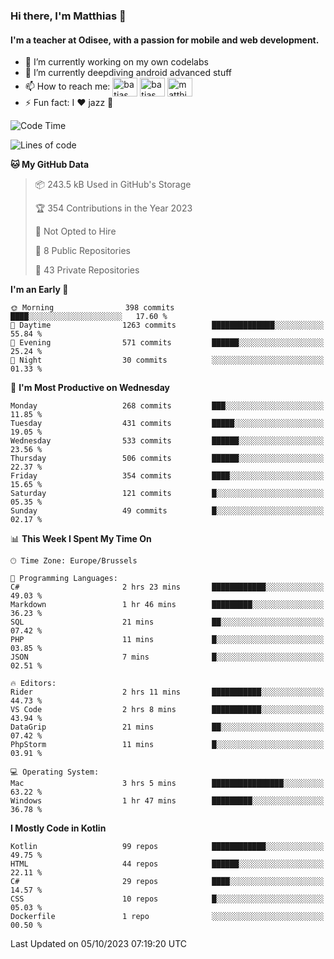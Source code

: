 ### Hi there, I'm Matthias 👋

#### I'm a teacher at Odisee, with a passion for mobile and web development.

- 🔭 I’m currently working on my own codelabs
- 🌱 I’m currently deepdiving android advanced stuff
- 📫 How to reach me: <a href="https://dev.to/batjas" target="_blank"><img align="center" src="https://raw.githubusercontent.com/rahuldkjain/github-profile-readme-generator/master/src/images/icons/Social/devto.svg" alt="batjas" height="30" width="40" /></a>
<a href="https://twitter.com/batjas" target="_blank"><img align="center" src="https://raw.githubusercontent.com/rahuldkjain/github-profile-readme-generator/master/src/images/icons/Social/twitter.svg" alt="batjas" height="30" width="40" /></a>
<a href="https://linkedin.com/in/matthiasdruwé" target="_blank"><img align="center" src="https://raw.githubusercontent.com/rahuldkjain/github-profile-readme-generator/master/src/images/icons/Social/linked-in-alt.svg" alt="matthiasdruwé" height="30" width="40" /></a>
- ⚡ Fun fact: I ❤ jazz 🎷


<!--START_SECTION:waka-->
![Code Time](http://img.shields.io/badge/Code%20Time-855%20hrs%2043%20mins-blue)

![Lines of code](https://img.shields.io/badge/From%20Hello%20World%20I%27ve%20Written-2.3%20million%20lines%20of%20code-blue)

**🐱 My GitHub Data** 

> 📦 243.5 kB Used in GitHub's Storage 
 > 
> 🏆 354 Contributions in the Year 2023
 > 
> 🚫 Not Opted to Hire
 > 
> 📜 8 Public Repositories 
 > 
> 🔑 43 Private Repositories 
 > 
**I'm an Early 🐤** 

```text
🌞 Morning                398 commits         ████░░░░░░░░░░░░░░░░░░░░░   17.60 % 
🌆 Daytime                1263 commits        ██████████████░░░░░░░░░░░   55.84 % 
🌃 Evening                571 commits         ██████░░░░░░░░░░░░░░░░░░░   25.24 % 
🌙 Night                  30 commits          ░░░░░░░░░░░░░░░░░░░░░░░░░   01.33 % 
```
📅 **I'm Most Productive on Wednesday** 

```text
Monday                   268 commits         ███░░░░░░░░░░░░░░░░░░░░░░   11.85 % 
Tuesday                  431 commits         █████░░░░░░░░░░░░░░░░░░░░   19.05 % 
Wednesday                533 commits         ██████░░░░░░░░░░░░░░░░░░░   23.56 % 
Thursday                 506 commits         ██████░░░░░░░░░░░░░░░░░░░   22.37 % 
Friday                   354 commits         ████░░░░░░░░░░░░░░░░░░░░░   15.65 % 
Saturday                 121 commits         █░░░░░░░░░░░░░░░░░░░░░░░░   05.35 % 
Sunday                   49 commits          █░░░░░░░░░░░░░░░░░░░░░░░░   02.17 % 
```


📊 **This Week I Spent My Time On** 

```text
🕑︎ Time Zone: Europe/Brussels

💬 Programming Languages: 
C#                       2 hrs 23 mins       ████████████░░░░░░░░░░░░░   49.03 % 
Markdown                 1 hr 46 mins        █████████░░░░░░░░░░░░░░░░   36.23 % 
SQL                      21 mins             ██░░░░░░░░░░░░░░░░░░░░░░░   07.42 % 
PHP                      11 mins             █░░░░░░░░░░░░░░░░░░░░░░░░   03.85 % 
JSON                     7 mins              █░░░░░░░░░░░░░░░░░░░░░░░░   02.51 % 

🔥 Editors: 
Rider                    2 hrs 11 mins       ███████████░░░░░░░░░░░░░░   44.73 % 
VS Code                  2 hrs 8 mins        ███████████░░░░░░░░░░░░░░   43.94 % 
DataGrip                 21 mins             ██░░░░░░░░░░░░░░░░░░░░░░░   07.42 % 
PhpStorm                 11 mins             █░░░░░░░░░░░░░░░░░░░░░░░░   03.91 % 

💻 Operating System: 
Mac                      3 hrs 5 mins        ████████████████░░░░░░░░░   63.22 % 
Windows                  1 hr 47 mins        █████████░░░░░░░░░░░░░░░░   36.78 % 
```

**I Mostly Code in Kotlin** 

```text
Kotlin                   99 repos            ████████████░░░░░░░░░░░░░   49.75 % 
HTML                     44 repos            ██████░░░░░░░░░░░░░░░░░░░   22.11 % 
C#                       29 repos            ████░░░░░░░░░░░░░░░░░░░░░   14.57 % 
CSS                      10 repos            █░░░░░░░░░░░░░░░░░░░░░░░░   05.03 % 
Dockerfile               1 repo              ░░░░░░░░░░░░░░░░░░░░░░░░░   00.50 % 
```




 Last Updated on 05/10/2023 07:19:20 UTC
<!--END_SECTION:waka-->
